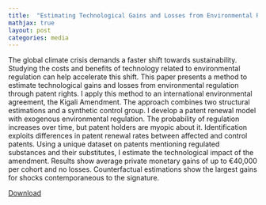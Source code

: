 ```yaml
---
title:  "Estimating Technological Gains and Losses from Environmental Regulation (Submitted)"
mathjax: true
layout: post
categories: media
---
```

The global climate crisis demands a faster shift towards sustainability. Studying the costs and benefits of technology related to environmental regulation can help accelerate this shift. This paper presents a method to estimate technological gains and losses from environmental regulation through patent rights. I apply this method to an international environmental agreement, the Kigali Amendment. The approach combines two structural estimations and a synthetic control group. I develop a patent renewal model with exogenous environmental regulation. The probability of regulation increases over time, but patent holders are myopic about it. Identification exploits differences in patent renewal rates between affected and control patents. Using a unique dataset on patents mentioning regulated substances and their substitutes, I estimate the technological impact of the amendment. Results show average private monetary gains of up to €40,000 per cohort and no losses. Counterfactual estimations show the largest gains for shocks contemporaneous to the signature.

[Download](https://www.dropbox.com/s/qc3sbz3uxfa5cum/Roger.pdf?dl=0)
